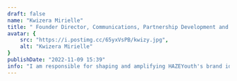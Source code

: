 ```yaml
---
draft: false
name: "Kwizera Mirielle"
title: " Founder Director, Communications, Partnership Development and Marketing"
avatar: {
    src: "https://i.postimg.cc/65yxVsPB/kwizy.jpg",
    alt: "Kwizera Mirielle"
}
publishDate: "2022-11-09 15:39"
info: "I am responsible for shaping and amplifying HAZEYouth's brand identity through strategic communications and marketing initiatives. My focus is on partnership development , including maintaining relationships with members, beneficiary institutions, and donors."
---
```

